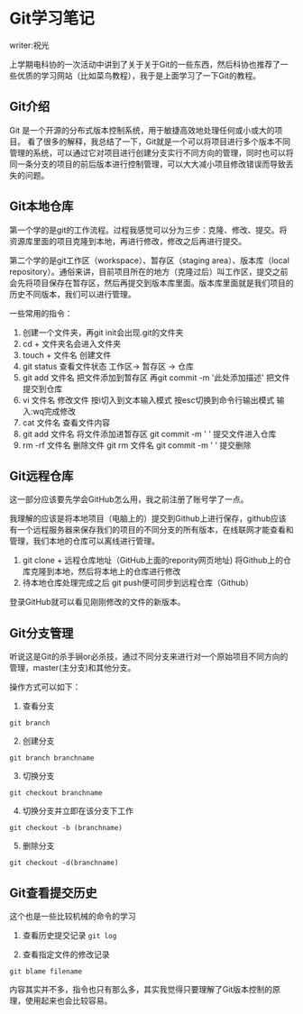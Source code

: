 
# Git学习笔记

writer:祝光


上学期电科协的一次活动中讲到了关于关于Git的一些东西，然后科协也推荐了一些优质的学习网站（比如菜鸟教程），我于是上面学习了一下Git的教程。

## Git介绍
Git 是一个开源的分布式版本控制系统，用于敏捷高效地处理任何或小或大的项目。
看了很多的解释，我总结了一下，Git就是一个可以将项目进行多个版本不同管理的系统，可以通过它对项目进行创建分支实行不同方向的管理，同时也可以将同一条分支的项目的前后版本进行控制管理，可以大大减小项目修改错误而导致丢失的问题。


## Git本地仓库
第一个学的是git的工作流程。过程我感觉可以分为三步：克隆、修改、提交。将资源库里面的项目克隆到本地，再进行修改，修改之后再进行提交。

第二个学的是git工作区（workspace）、暂存区（staging area）、版本库（local repository）。通俗来讲，目前项目所在的地方（克隆过后）叫工作区，提交之前会先将项目保存在暂存区，然后再提交到版本库里面。版本库里面就是我们项目的历史不同版本，我们可以进行管理。

一些常用的指令：
1. 创建一个文件夹，再git init会出现.git的文件夹
2. cd + 文件夹名会进入文件夹
3. touch + 文件名 创建文件
4. git status 查看文件状态        工作区-> 暂存区 -> 仓库
5. git add 文件名 把文件添加到暂存区
   再git commit -m '此处添加描述'  把文件提交到仓库
6. vi 文件名  修改文件
   按i切入到文本输入模式
   按esc切换到命令行输出模式  输入:wq完成修改
7. cat 文件名 查看文件内容
8. git add 文件名 将文件添加进暂存区 git commit -m '  ' 提交文件进入仓库
9. rm -rf 文件名   删除文件
   git rm 文件名
   git commit -m ' ' 提交删除

## Git远程仓库

这一部分应该要先学会GitHub怎么用，我之前注册了账号学了一点。


我理解的应该是将本地项目（电脑上的）提交到Github上进行保存，github应该有一个远程服务器来保存我们的项目的不同分支的所有版本，在线联网才能查看和管理，我们本地的仓库可以离线进行管理。


1. git clone + 远程仓库地址（GitHub上面的repority网页地址)  将Github上的仓库克隆到本地，然后将本地上的仓库进行修改
2. 待本地仓库处理完成之后 git push便可同步到远程仓库（Github）

登录GitHub就可以看见刚刚修改的文件的新版本。


## Git分支管理
听说这是Git的杀手锏or必杀技，通过不同分支来进行对一个原始项目不同方向的管理，master(主分支)和其他分支。

操作方式可以如下：
1. 查看分支

`git branch`

2. 创建分支

`git branch branchname`

3. 切换分支

`git checkout branchname`

4. 切换分支并立即在该分支下工作

`git checkout -b (branchname)`

5. 删除分支

`git checkout -d(branchname)`


## Git查看提交历史

这个也是一些比较机械的命令的学习


1. 查看历史提交记录
`git log`

2. 查看指定文件的修改记录

`git blame filename`

内容其实并不多，指令也只有那么多，其实我觉得只要理解了Git版本控制的原理，使用起来也会比较容易。
